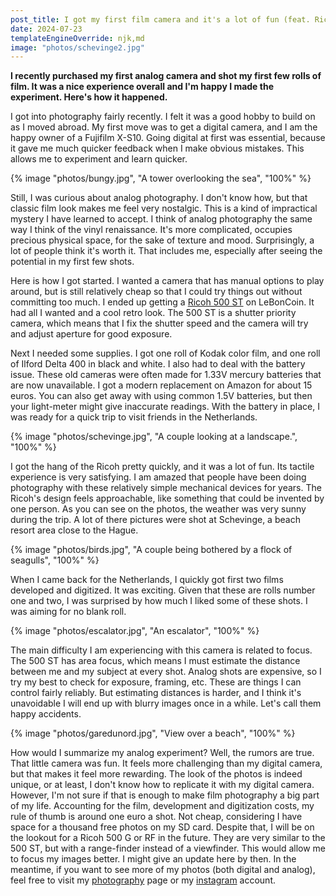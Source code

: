 ```yaml
---
post_title: I got my first film camera and it's a lot of fun (feat. Ricoh 500 ST)
date: 2024-07-23
templateEngineOverride: njk,md
image: "photos/schevinge2.jpg"
---
```


**I recently purchased my first analog camera and shot my first few rolls of film.
It was a nice experience overall and I'm happy I made the experiment.
Here's how it happened.**


I got into photography fairly recently.
I felt it was a good hobby to build on as I moved abroad. 
My first move was to get a digital camera, and I am the happy owner of a Fujifilm X-S10. 
Going digital at first was essential, because it gave me much quicker feedback when I make obvious mistakes. 
This allows me to experiment and learn quicker.

{% image "photos/bungy.jpg", "A tower overlooking the sea", "100%" %}

Still, I was curious about analog photography. 
I don't know how, but that classic film look makes me feel very nostalgic.
This is a kind of impractical mystery I have learned to accept.
I think of analog photography the same way I think of the vinyl renaissance. 
It's more complicated, occupies precious physical space, for the sake of texture and mood.
Surprisingly, a lot of people think it's worth it.
That includes me, especially after seeing the potential in my first few shots.

Here is how I got started. 
I wanted a camera that has manual options to play around, but is still relatively cheap so that I could try things out without committing too much. 
I ended up getting a [Ricoh 500 ST](http://camera-wiki.org/wiki/Ricoh_500_ST) on LeBonCoin. 
It had all I wanted and a cool retro look.
The 500 ST is a shutter priority camera, which means that I fix the shutter speed and the camera will try and adjust aperture for good exposure.

Next I needed some supplies.
I got one roll of Kodak color film, and one roll of Ilford Delta 400 in black and white. 
I also had to deal with the battery issue. 
These old cameras were often made for 1.33V mercury batteries that are now unavailable. 
I got a modern replacement on Amazon for about 15 euros. 
You can also get away with using common 1.5V batteries, but then your light-meter might give inaccurate readings. 
With the battery in place, I was ready for a quick trip to visit friends in the Netherlands.

{% image "photos/schevinge.jpg", "A couple looking at a landscape.", "100%" %}

I got the hang of the Ricoh pretty quickly, and it was a lot of fun. 
Its tactile experience is very satisfying.
I am amazed that people have been doing photography with these relatively simple mechanical devices for years. 
The Ricoh's design feels approachable, like something that could be invented by one person. 
As you can see on the photos, the weather was very sunny during the trip. 
A lot of there pictures were shot at Schevinge, a beach resort area close to the Hague. 

{% image "photos/birds.jpg", "A couple being bothered by a flock of seagulls", "100%" %}

When I came back for the Netherlands, I quickly got first two films developed and digitized. 
It was exciting. 
Given that these are rolls number one and two, I was surprised by how much I liked some of these shots. 
I was aiming for no blank roll.

{% image "photos/escalator.jpg", "An escalator", "100%" %}

The main difficulty I am experiencing with this camera is related to focus. 
The 500 ST has area focus, which means I must estimate the distance between me and my subject at every shot. 
Analog shots are expensive, so I try my best to check for exposure, framing, etc. 
These are things I can control fairly reliably. 
But estimating distances is harder, and I think it's unavoidable I will end up with blurry images once in a while. 
Let's call them happy accidents.

{% image "photos/garedunord.jpg", "View over a beach", "100%" %}

How would I summarize my analog experiment? 
Well, the rumors are true. 
That little camera was fun.
It feels more challenging than my digital camera, but that makes it feel more rewarding.
The look of the photos is indeed unique, or at least, I don't know how to replicate it with my digital camera.
However, I'm not sure if that is enough to make film photography a big part of my life. 
Accounting for the film, development and digitization costs, my rule of thumb is around one euro a shot. 
Not cheap, considering I have space for a thousand free photos on my SD card. 
Despite that, I will be on the lookout for a Ricoh 500 G or RF in the future. 
They are very similar to the 500 ST, but with a range-finder instead of a viewfinder.
This would allow me to focus my images better. 
I might give an update here by then. 
In the meantime, if you want to see more of my photos (both digital and analog), feel free to visit my [photography](/photography) page or my [instagram](https://www.instagram.com/bigelow133/) account.